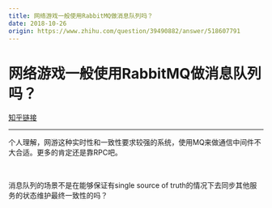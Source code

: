 ```yaml
---
title: 网络游戏一般使用RabbitMQ做消息队列吗？
date: 2018-10-26
origin: https://www.zhihu.com/question/39490882/answer/518607791
---
```

# 网络游戏一般使用RabbitMQ做消息队列吗？

[知乎链接](https://www.zhihu.com/question/39490882/answer/518607791)

---------

<span class="RichText ztext CopyrightRichText-richText" itemprop="text"><p>个人理解，网游这种实时性和一致性要求较强的系统，使用MQ来做通信中间件不大合适。更多的肯定还是靠RPC吧。</p><p class="ztext-empty-paragraph"><br></p><p>消息队列的场景不是在能够保证有single source of truth的情况下去同步其他服务的状态维护最终一致性的吗？</p></span>